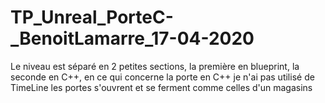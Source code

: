 # TP_Unreal_PorteC-_BenoitLamarre_17-04-2020
Le niveau est séparé en 2 petites sections, la première en blueprint, la seconde en C++, 
en ce qui concerne la porte en C++ je n'ai pas utilisé de TimeLine les portes s'ouvrent et se ferment comme celles d'un magasins
